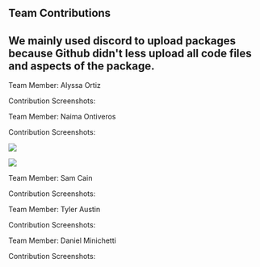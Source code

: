 ## Team Contributions

## We mainly used discord to upload packages because Github didn't less upload all code files and aspects of the package.

Team Member: Alyssa Ortiz

Contribution Screenshots:


Team Member: Naima Ontiveros

Contribution Screenshots:

![](https://i.ibb.co/410yZG5/image2.png)

![](https://i.ibb.co/g6RpCR2/image.png)



Team Member: Sam Cain

Contribution Screenshots:


Team Member: Tyler Austin

Contribution Screenshots:


Team Member: Daniel Minichetti

Contribution Screenshots:
